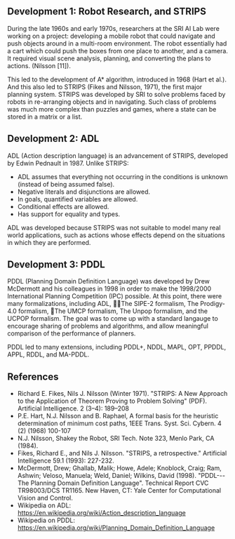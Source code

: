 ## Development 1: Robot Research, and STRIPS

During the late 1960s and early 1970s, researchers at the SRI AI Lab were working on a project: developing a mobile robot that could navigate and push objects around in a multi-room environment. The robot essentially had a cart which could push the boxes from one place to another, and a camera. It required visual scene analysis, planning, and converting the plans to actions. (Nilsson [11]).

This led to the development of A* algorithm, introduced in 1968 (Hart et al.). And this also led to STRIPS (Fikes and Nilsson, 1971), the first major planning system. STRIPS was developed by SRI to solve problems faced by robots in re-arranging objects and in navigating. Such class of problems was much more complex than puzzles and games, where a state can be stored in a matrix or a list.

## Development 2: ADL

ADL (Action description language) is an advancement of STRIPS, developed by Edwin Pednault in 1987. Unlike STRIPS:

- ADL assumes that everything not occurring in the conditions is unknown (instead of being assumed false).
- Negative literals and disjunctions are allowed.
- In goals, quantified variables are allowed.
- Conditional effects are allowed.
- Has support for equality and types.

ADL was developed because STRIPS was not suitable to model many real world applications, such as actions whose effects depend on the situations in which they are performed.

## Development 3: PDDL

PDDL (Planning Domain Definition Language) was developed by Drew McDermott and his colleagues in 1998 in order to make the 1998/2000 International Planning Competition (IPC) possible. At this point, there were many formalizations, including ADL, The SIPE-2 formalism, The Prodigy-4.0 formalism, The UMCP formalism, The Unpop formalism, and the UCPOP formalism. The goal was to come up with a standard langauge to encourage sharing of problems and algorithms, and allow meaningful comparison of the performance of planners.

PDDL led to many extensions, including PDDL+, NDDL, MAPL, OPT, PPDDL, APPL, RDDL, and MA-PDDL.

## References

- Richard E. Fikes, Nils J. Nilsson (Winter 1971). "STRIPS: A New Approach to the Application of Theorem Proving to Problem Solving" (PDF). Artificial Intelligence. 2 (3–4): 189–208
- P.E. Hart, N.J. Nilsson and B. Raphael, A formal basis for the heuristic determination
of minimum cost paths, 1EEE Trans. Syst. Sci. Cybern. 4 (2) (1968) 100-107
-  N.J. Nilsson, Shakey the Robot, SRI Tech. Note 323, Menlo Park, CA (1984).
- Fikes, Richard E., and Nils J. Nilsson. "STRIPS, a retrospective." Artificial Intelligence 59.1 (1993): 227-232.
-  McDermott, Drew; Ghallab, Malik; Howe, Adele; Knoblock, Craig; Ram, Ashwin; Veloso, Manuela; Weld, Daniel; Wilkins, David (1998). "PDDL---The Planning Domain Definition Language". Technical Report CVC TR98003/DCS TR1165. New Haven, CT: Yale Center for Computational Vision and Control.
- Wikipedia on ADL: https://en.wikipedia.org/wiki/Action_description_language
- Wikipedia on PDDL: https://en.wikipedia.org/wiki/Planning_Domain_Definition_Language
